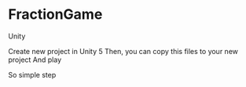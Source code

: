 # FractionGame
Unity

Create new project in Unity 5
Then, you can copy this files to your new project
And play

So simple step
